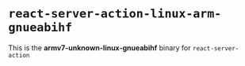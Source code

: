 # `react-server-action-linux-arm-gnueabihf`

This is the **armv7-unknown-linux-gnueabihf** binary for `react-server-action`
